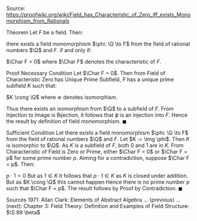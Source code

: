 # 

Source: https://proofwiki.org/wiki/Field_has_Characteristic_of_Zero_iff_exists_Monomorphism_from_Rationals



Theorem
Let $F$ be a field.
Then:

there exists a field monomorphism $\phi: \Q \to F$ from the field of rational numbers $\Q$ and $F$.
if and only if:

$\Char F = 0$
where $\Char F$ denotes the characteristic of $F$.


Proof
Necessary Condition
Let $\Char F = 0$.
Then from Field of Characteristic Zero has Unique Prime Subfield, $F$ has a unique prime subfield $K$ such that:

$K \cong \Q$
where $\cong$ denotes isomorphism.

Thus there exists an isomorphism from $\Q$ to a subfield of $F$.
From Injection to Image is Bijection, it follows that $\phi$ is an injection into $F$.
Hence the result by definition of field monomorphism.
$\blacksquare$


Sufficient Condition
Let there exists a field monomorphism $\phi: \Q \to F$ from the field of rational numbers $\Q$ and $F$.
Let $K := \Img \phi$.
Then $K$ is isomorphic to $\Q$.
As $K$ is a subfield of $F$, both $0$ and $1$ are in $K$.
From Characteristic of Field is Zero or Prime, either $\Char F = 0$ or $\Char F = p$ for some prime number $p$.
Aiming for a contradiction, suppose $\Char F = p$.
Then:

$p \cdot 1 = 0$
But as $1 \in K$ it follows that $p \cdot 1 \in K$ as $K$ is closed under addition.
But as $K \cong \Q$ this cannot happen
Hence there is no prime number $p$ such that $\Char F = p$.
The result follows by Proof by Contradiction.
$\blacksquare$


Sources
1971: Allan Clark: Elements of Abstract Algebra ... (previous) ... (next): Chapter $3$: Field Theory: Definition and Examples of Field Structure: $\S 89 \beta$




